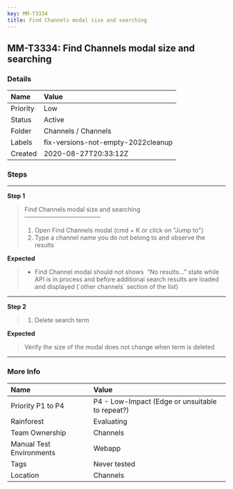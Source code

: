 ```yaml
---
key: MM-T3334
title: Find Channels modal size and searching
---
```


## MM-T3334: Find Channels modal size and searching

### Details

| Name     | Value                              |
| :------- | :--------------------------------- |
| Priority | Low                                |
| Status   | Active                             |
| Folder   | Channels / Channels                |
| Labels   | fix-versions-not-empty-2022cleanup |
| Created  | 2020-08-27T20:33:12Z               |

### Steps

<hr/>

**Step 1**

> <article>Find Channels modal size and searching<br />–––––––––––––––––––––––––<br /><ol><li>Open Find Channels modal (cmd + K or click on "Jump to")</li><li>Type a channel name you do not belong to and observe the results</li></ol></article>

**Expected**

> <article><ul><li>Find Channel modal should not shows  “No results…” state while API is in process and before additional search results are loaded and displayed (`other channels` section of the list)</li></ul></article>

<hr/>

**Step 2**

> <article><ol><li>Delete search term</li></ol></article>

**Expected**

> <article>Verify the size of the modal does not change when term is deleted</article>

<hr/>

### More Info

| Name                     | Value                                           |
| :----------------------- | :---------------------------------------------- |
| Priority P1 to P4        | P4 - Low-Impact (Edge or unsuitable to repeat?) |
| Rainforest               | Evaluating                                      |
| Team Ownership           | Channels                                        |
| Manual Test Environments | Webapp                                          |
| Tags                     | Never tested                                    |
| Location                 | Channels                                        |
